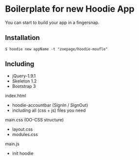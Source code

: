 # Boilerplate for new Hoodie App

You can start to build your app in a fingersnap.


## Installation

`$ hoodie new appName -t "zoepage/hoodie-moufle" `


## Including

+ jQuery-1.9.1
+ Skeleton 1.2
+ Bootstrap 3

index.html
+ hoodie-accountbar (SignIn / SignOut)
+ including all (css + js) files you need

main.css (OO-CSS structure)
+ layout.css 
+ modules.css

main.js
+ init hoodie